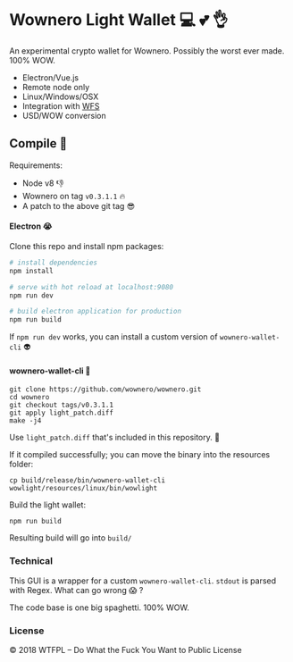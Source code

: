 # Wownero Light Wallet :computer: :two_hearts: :ok_hand:

An experimental crypto wallet for Wownero. Possibly the worst ever made. 100% WOW.

- Electron/Vue.js
- Remote node only
- Linux/Windows/OSX
- Integration with [WFS](https://funding.wownero.com)
- USD/WOW conversion

## Compile :two_men_holding_hands:

Requirements:

- Node v8 :-1:
- Wownero on tag `v0.3.1.1` :fire:
- A patch to the above git tag :sunglasses:

#### Electron :sob:

Clone this repo and install npm packages:

``` bash
# install dependencies
npm install

# serve with hot reload at localhost:9080
npm run dev

# build electron application for production
npm run build
```

If `npm run dev` works, you can install a custom version of `wownero-wallet-cli` :alien:

#### wownero-wallet-cli :star2:

```
git clone https://github.com/wownero/wownero.git
cd wownero
git checkout tags/v0.3.1.1
git apply light_patch.diff
make -j4
```

Use `light_patch.diff` that's included in this repository. :two_women_holding_hands:

If it compiled successfully; you can move the binary into the resources folder:

```
cp build/release/bin/wownero-wallet-cli wowlight/resources/linux/bin/wowlight
```

Build the light wallet:

```
npm run build
```

Resulting build will go into `build/`

### Technical

This GUI is a wrapper for a custom `wownero-wallet-cli`. `stdout` is parsed with Regex. What can go wrong :scream: ?

The code base is one big spaghetti. 100% WOW.

### License

© 2018 WTFPL – Do What the Fuck You Want to Public License